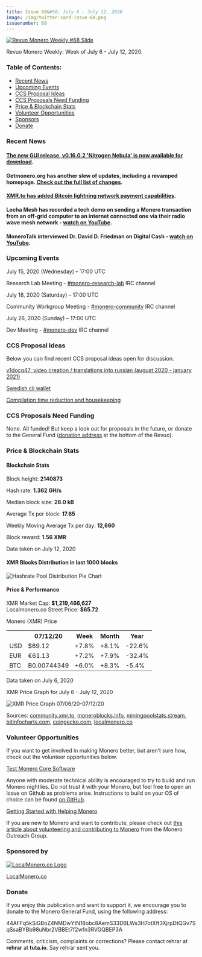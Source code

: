 ```yaml
---
title: Issue 68&#58; July 6 - July 12, 2020
image: /img/twitter-card-issue-68.png
issuenumber: 68
---
```

[<img src="/img/img-issue68.png" alt="Revuo Monero Weekly #68 Slide" class="img-lead">](/issue-68.html)

<p class="text-lead">Revuo Monero Weekly: Week of July 6 - July 12, 2020.</p>
<!--more-->

<h3>Table of Contents:</h3>
<ul class="contents">
    <li><a href="#news">Recent News</a></li>
    <li><a href="#events">Upcoming Events</a></li>
    <li><a href="#ideas">CCS Proposal Ideas</a></li>
    <li><a href="#proposals">CCS Proposals Need Funding</a></li>
    <li><a href="#stats">Price & Blockchain Stats</a></li>
    <li><a href="#volunteer">Volunteer Opportunities</a></li>
    <li><a href="#sponsor">Sponsors</a></li>
    <li><a href="#donate">Donate</a></li>
</ul>

<h3 id="news">Recent News</h3>

<div class="newsbyte">
    <h4><a href="https://www.reddit.com/r/Monero/comments/hp6sly/gui_v01602_nitrogen_nebula_released/" target="_blank">The new GUI release, v0.16.0.2 'Nitrogen Nebula' is now available for download</a>.</h4>
</div>

<div class="newsbyte">
    <h4>Getmonero.org has another slew of updates, including a revamped homepage. <a href="https://www.reddit.com/r/Monero/comments/hp78v2/getmoneroorg_updated_revamped_homepage_netlify/" target="_blank">Check out the full list of changes</a>.</h4>
</div>

<div class="newsbyte">
    <h4><a href="https://www.reddit.com/r/Monero/comments/ho5ibv/xmrto_added_lightning_network_payments/" target="_blank">XMR.to has added Bitcoin lightning network payment capabilities</a>.</h4>
</div>

<div class="newsbyte">
    <h4>Locha Mesh has recorded a tech demo on sending a Monero transaction from an off-grid computer to an internet connected one via their radio wave mesh network - <a href="https://youtu.be/pe9Buhp9OD8" target="_blank">watch on YouTube</a>.</h4>
</div>

<div class="newsbyte">
    <h4>MoneroTalk interviewed Dr. David D. Friedman on Digital Cash - <a href="https://youtu.be/yRzzdTC1T8o" target="_blank">watch on YouTube</a>.</h4>
</div>

<h3 id="events">Upcoming Events</h3>

<div class="event">
    <p class="date" markdown="1">July 15, 2020 (Wednesday) – 17:00 UTC</p>
    <p markdown="1">Research Lab Meeting - <a href="irc://chat.freenode.net/#monero-research-lab" target="_blank">#monero-research-lab</a> IRC channel</p>
</div>

<div class="event">
    <p class="date" markdown="1">July 18, 2020 (Saturday) – 17:00 UTC</p>
    <p markdown="1">Community Workgroup Meeting - <a href="irc://chat.freenode.net/#monero-community" target="_blank">#monero-community</a> IRC channel</p>
</div>

<div class="event">
    <p class="date" markdown="1">July 26, 2020 (Sunday) – 17:00 UTC</p>
    <p markdown="1">Dev Meeting - <a href="irc://chat.freenode.net/#monero-dev" target="_blank">#monero-dev</a> IRC channel</p>
</div>

<h3 id="ideas">CCS Proposal Ideas</h3>

<p>Below you can find recent CCS proposal ideas open for discussion.</p>

<div class="proposal">
<p><a href="https://repo.getmonero.org/monero-project/ccs-proposals/-/merge_requests/154" target="_blank">v1docq47: video creation / translations into russian (august 2020 - january 2021)</a></p>
</div>

<div class="proposal">
<p><a href="https://repo.getmonero.org/monero-project/ccs-proposals/-/merge_requests/147" target="_blank">Swedish cli wallet</a></p>
</div>

<div class="proposal">
<p><a href="https://repo.getmonero.org/monero-project/ccs-proposals/-/merge_requests/138" target="_blank">Compilation time reduction and housekeeping</a></p>
</div>

<h3 id="proposals">CCS Proposals Need Funding</h3>

<p>None. All funded! But keep a look out for proposals in the future, or donate to the General Fund (<a href="#donate">donation address</a> at the bottom of the Revuo).</p>

<h3 id="stats">Price & Blockchain Stats</h3>

<h4 class="stat">Blockchain Stats</h4>

<div class="bcstats">
    <p>Block height: <b>2140873</b></p>
    <p>Hash rate: <b>1.362 GH/s</b></p>
    <p>Median block size: <b>28.0 kB</b></p>
    <p>Average Tx per block: <b>17.65</b></p>
    <p>Weekly Moving Average Tx per day: <b>12,660</b></p>
    <p>Block reward: <b>1.56 XMR</b></p>
</div>
<p class="note">Data taken on July 12, 2020</p>

<h4 class="stat">XMR Blocks Distribution in last 1000 blocks</h4>
<p><img src="/img/hashrate-pool-distribution-0712.png" alt="Hashrate Pool Distribution Pie Chart"/></p>

<h4 class="stat">Price & Performance</h4>

<div class="price-intro">XMR Market Cap: <b>$1,219,466,627</b><br>Localmonero.co Street Price: <b>$65.72</b></div>

<p class="table-title">Monero (XMR) Price</p>
<table class="price-table">
  <tr class="row1">
    <th></th>
    <th>07/12/20</th>
    <th>Week</th>
    <th>Month</th>
    <th>Year</th>
  </tr>
  <tr>
    <td data-th="XMR to">USD</td>
    <td data-th="07/12/20">$69.12</td>
    <td data-th="Week" class="green">+7.8%</td>
    <td data-th="Month" class="green">+8.1%</td>
    <td data-th="Year" class="red">-22.6%</td>
  </tr>
  <tr class="row3">
    <td data-th="XMR to">EUR</td>
    <td data-th="07/12/20">€61.13</td>
    <td data-th="Week" class="green">+7.2%</td>
    <td data-th="Month" class="green">+7.9%</td>
    <td data-th="Year" class="red">-32.4%</td>
  </tr>
  <tr>
    <td data-th="XMR to">BTC</td>
    <td data-th="07/12/20">B0.00744349</td>
    <td data-th="Week" class="green">+6.0%</td>
    <td data-th="Month" class="green">+8.3%</td>
    <td data-th="Year" class="red">-5.4%</td>
  </tr>
</table>
<p class="note">Data taken on July 6, 2020</p>

<p class="table-title">XMR Price Graph for July 6 - July 12, 2020</p>

![XMR Price Graph 07/06/20-07/12/20](/img/weekly-chart-0712.png "XMR Price Graph 07/06/20-07/12/20") 

Sources: <a href="https://community.xmr.to/explorer/mainnet/" target="_blank">community.xmr.to</a>, <a href="https://moneroblocks.info/stats/transaction-stats" target="_blank">moneroblocks.info</a>, <a href="https://miningpoolstats.stream/monero" target="_blank">miningpoolstats.stream</a>, <a href="https://bitinfocharts.com/monero/" target="_blank">bitinfocharts.com</a>, <a href="https://www.coingecko.com/" target="_blank">coingecko.com</a>, <a href="https://localmonero.co/" target="_blank">localmonero.co</a>

<h3 id="volunteer">Volunteer Opportunities</h3>

<p>If you want to get involved in making Monero better, but aren’t sure how, check out the volunteer opportunities below.</p>

<div class="newsbyte">
    <p class="date"><a href="https://github.com/monero-project/monero" target="_blank">Test Monero Core Software</a></p>
    <p>Anyone with moderate technical ability is encouraged to try to build and run Monero nightlies. Do not trust it with your Monero, but feel free to open an Issue on Github as problems arise. Instructions to build on your OS of choice can be found <a href="https://github.com/monero-project/monero#compiling-monero-from-source" target="_blank">on GitHub</a>. </p>
</div>

<div class="newsbyte">
    <p class="date"><a href="https://github.com/monero-project/monero" target="_blank">Getting Started with Helping Monero</a></p>
    <p>If you are new to Monero and want to contribute, please check out <a href="https://www.monerooutreach.org/stories/getting-started-helping-monero.php" target="_blank">this article about volunteering and contributing to Monero</a> from the Monero Outreach Group. </p>
</div>

<h3 id="sponsor">Sponsored by</h3>

<p><a href="https://localmonero.co/" target="_blank"><img src="/img/localmonero-logo.png" alt="LocalMonero.co Logo" class="localmonero"></a></p>

<p class="text-center"><a href="https://localmonero.co/" target="_blank">LocalMonero.co</a></p>

<h3 id="donate">Donate</h3>

<p markdown="1">If you enjoy this publication and want to support it, we encourage you to donate to the Monero General Fund, using the following address:</p>

<p class="address" markdown="1">44AFFq5kSiGBoZ4NMDwYtN18obc8AemS33DBLWs3H7otXft3XjrpDtQGv7SqSsaBYBb98uNbr2VBBEt7f2wfn3RVGQBEP3A</p>

<!--p><a href="monero:44AFFq5kSiGBoZ4NMDwYtN18obc8AemS33DBLWs3H7otXft3XjrpDtQGv7SqSsaBYBb98uNbr2VBBEt7f2wfn3RVGQBEP3A" class="qr"><img src="/img/donate-monero.png"></a></p-->

Comments, criticism, complaints or corrections? Please contact rehrar at **rehrar** at **tuta.io**. Say rehrar sent you.